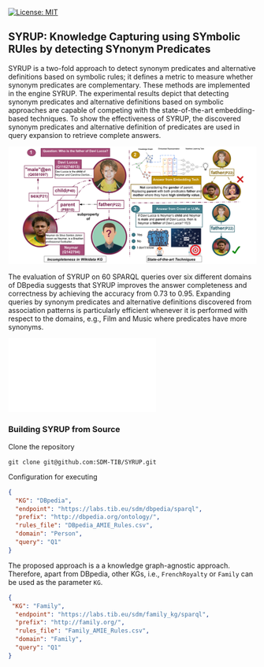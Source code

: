[![License: MIT](https://img.shields.io/badge/License-MIT-yellow.svg)](LICENSE)
## SYRUP: Knowledge Capturing using SYmbolic RUles by detecting SYnonym Predicates

SYRUP is a two-fold approach to detect synonym predicates and alternative definitions based on symbolic rules; it defines a metric to measure whether synonym predicates are complementary. These methods are implemented in the engine SYRUP. The experimental results depict that detecting synonym predicates and alternative definitions based on symbolic approaches are capable of competing with the state-of-the-art embedding-based techniques. To show the effectiveness of SYRUP, the discovered synonym predicates and alternative definition of predicates are used in query expansion to retrieve complete answers. 

![SYRUP example](/images/MotivatingExample.png?raw=true "SYRUP example")


The evaluation of SYRUP on 60 SPARQL queries over six different domains of DBpedia suggests that SYRUP improves the answer completeness and correctness by achieving the accuracy from 0.73 to 0.95. Expanding queries by synonym predicates and alternative definitions discovered from association patterns is particularly efficient whenever it is performed with respect to the domains, e.g., Film and Music where predicates have more synonyms.

![SYRUP evaluation](/images/PrecisionRecallEval.pdf?raw=true "SYRUP evaluation")


### Building SYRUP from Source
Clone the repository
```git
git clone git@github.com:SDM-TIB/SYRUP.git
```

Configuration for executing
```json
{
  "KG": "DBpedia",
  "endpoint": "https://labs.tib.eu/sdm/dbpedia/sparql",
  "prefix": "http://dbpedia.org/ontology/",
  "rules_file": "DBpedia_AMIE_Rules.csv",
  "domain": "Person",
  "query": "Q1"
}
```

The proposed approach is a a knowledge graph-agnostic approach. Therefore, apart from DBpedia, other KGs, i.e., ```FrenchRoyalty``` or ```Family``` can be used as the parameter ``KG``.
```json
{
 "KG": "Family",
  "endpoint": "https://labs.tib.eu/sdm/family_kg/sparql",
  "prefix": "http://family.org/",
  "rules_file": "Family_AMIE_Rules.csv",
  "domain": "Family",
  "query": "Q1"
}
```
